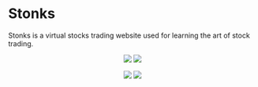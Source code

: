 # Stonks
Stonks is a virtual stocks trading website used for learning the art of stock trading.

<p align="center" width="100%">
    <img  src="https://lhizcmwymlozpypgpvia.supabase.co/storage/v1/object/public/Stonks/dashboard.png">
    <img  src="https://lhizcmwymlozpypgpvia.supabase.co/storage/v1/object/public/Stonks/stocks.png">
</p>
<p align="center" width="100%">
    <img  src="https://lhizcmwymlozpypgpvia.supabase.co/storage/v1/object/public/Stonks/topbyvolume.png">
    <img  src="https://lhizcmwymlozpypgpvia.supabase.co/storage/v1/object/public/Stonks/watchlist.png">
</p>
